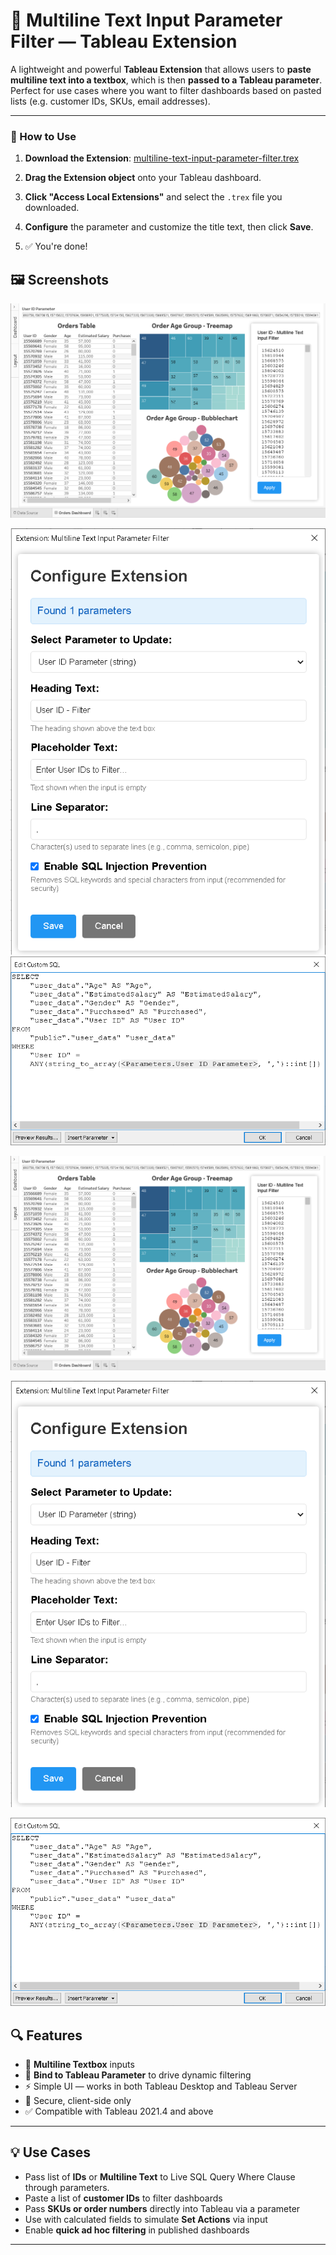 # 📄 Multiline Text Input Parameter Filter — Tableau Extension

A lightweight and powerful **Tableau Extension** that allows users to **paste multiline text into a textbox**, which is then **passed to a Tableau parameter**. Perfect for use cases where you want to filter dashboards based on pasted lists (e.g. customer IDs, SKUs, email addresses).

---

### 🔧 How to Use

1. **Download the Extension**: [multiline-text-input-parameter-filter.trex](https://vnalla557.github.io/tableau-multiline-text-input-parameter-filter-extension/multiline-text-input-parameter-filter.trex)

2. **Drag the Extension object** onto your Tableau dashboard.

3. **Click "Access Local Extensions"** and select the `.trex` file you downloaded.

4. **Configure** the parameter and customize the title text, then click **Save**.

5. ✅ You're done!

## 🖼️ Screenshots

<p align="center">
  <img src="https://raw.githubusercontent.com/vnalla557/tableau-multiline-text-input-parameter-filter-extension/main/screenshots/tableau-filter-50000-multiline-user-ids-from-excel-using-parameter.png" />
</p>
<p>
  <img src="https://raw.githubusercontent.com/vnalla557/tableau-multiline-text-input-parameter-filter-extension/main/screenshots/tableau-multiline-text-parameter-configuration.png" />
  <img src="https://raw.githubusercontent.com/vnalla557/tableau-multiline-text-input-parameter-filter-extension/main/screenshots/tableau-parameter-passing-multiline-text-input-filter-ids-to-postgres-live-query.png" />
</p>

![filter 50000 multiline user ids from excel using parameter against live sql query in tableau](https://raw.githubusercontent.com/vnalla557/tableau-multiline-text-input-parameter-filter-extension/main/screenshots/tableau-filter-50000-multiline-user-ids-from-excel-using-parameter.png)

![tableau multiline text parameter filter configuration](https://raw.githubusercontent.com/vnalla557/tableau-multiline-text-input-parameter-filter-extension/main/screenshots/tableau-multiline-text-parameter-configuration.png)

![tableau parameter passing multiline text input filter ids to postgres live query](https://raw.githubusercontent.com/vnalla557/tableau-multiline-text-input-parameter-filter-extension/main/screenshots/tableau-parameter-passing-multiline-text-input-filter-ids-to-postgres-live-query.png)


## 🔍 Features

- 📝 **Multiline Textbox** inputs
- 🎯 **Bind to Tableau Parameter** to drive dynamic filtering
- ⚡ Simple UI — works in both Tableau Desktop and Tableau Server
- 🔐 Secure, client-side only
- ✅ Compatible with Tableau 2021.4 and above

---

## 💡 Use Cases

- Pass list of **IDs** or **Multiline Text** to Live SQL Query Where Clause through parameters.
- Paste a list of **customer IDs** to filter dashboards
- Pass **SKUs or order numbers** directly into Tableau via a parameter
- Use with calculated fields to simulate **Set Actions** via input
- Enable **quick ad hoc filtering** in published dashboards

---


